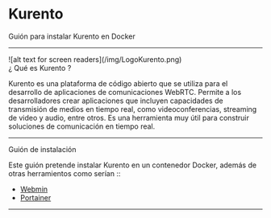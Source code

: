 # Kurento
 Guión para instalar Kurento en Docker
 <hr>
![alt text for screen readers](/img/LogoKurento.png)
</br>¿ Qué es Kurento ?

Kurento es una plataforma de código abierto que se utiliza para el desarrollo de aplicaciones de comunicaciones WebRTC. Permite a los desarrolladores crear aplicaciones que incluyen capacidades de transmisión de medios en tiempo real, como videoconferencias, streaming de video y audio, entre otros. Es una herramienta muy útil para construir soluciones de comunicación en tiempo real.
<hr>

Guión de instalación

Este guión pretende instalar Kurento en un contenedor Docker, además de otras herramientos como serían ::

* <a href="https://webmin.com/" target _blank>Webmin</a>
* <a href="https://www.portainer.io/" target _blank>Portainer</a>

<hr>